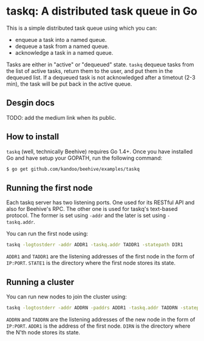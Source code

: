 # taskq: A distributed task queue in Go
This is a simple distributed task queue using which you can:
* enqueue a task into a named queue.
* dequeue a task from a named queue.
* acknowledge a task in a named queue.

Tasks are either in "active" or "dequeued" state. `taskq` dequeue tasks
from the list of active tasks, return them to the user, and put them in
the dequeued list. If a dequeued task is not acknowledged after a
timetout (2-3 min), the task will be put back  in the active queue.

## Desgin docs
TODO: add the medium link when its public.

## How to install
`taskq` (well, technically Beehive) requires Go 1.4+. Once you have
installed Go and have setup your GOPATH, run the following command:

```bash
$ go get github.com/kandoo/beehive/examples/taskq
```

## Running the first node 
Each taskq server has two listening ports. One used for its RESTful API and also
for Beehive's RPC. The other one is used for taskq's text-based protocol. The
former is set using `-addr` and the later is set using `-taskq.addr`.

You can run the first node using:
```bash
taskq -logtostderr -addr ADDR1 -taskq.addr TADDR1 -statepath DIR1
```

`ADDR1` and `TADDR1` are the listening addresses of the first node in the form
of `IP:PORT`. `STATE1` is the directory where the first node stores its state.

## Running a cluster
You can run new nodes to join the cluster using:

```bash
taskq -logtostderr -addr ADDRN -paddrs ADDR1 -taskq.addr TADDRN -statepath DIRN
```

`ADDRN` and `TADDRN` are the listening addresses of the new node in the form
of `IP:PORT`. `ADDR1` is the address of the first node.
`DIRN` is the directory where the N'th node stores its state.

